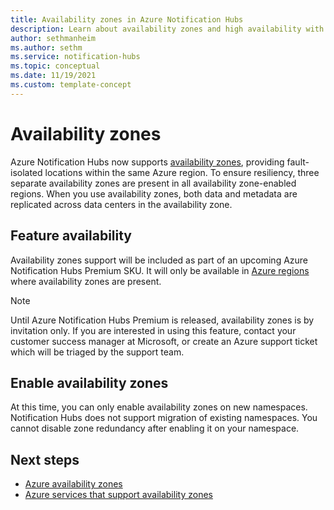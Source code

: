 ```yaml
---
title: Availability zones in Azure Notification Hubs
description: Learn about availability zones and high availability with Azure Notification Hubs. 
author: sethmanheim
ms.author: sethm
ms.service: notification-hubs
ms.topic: conceptual
ms.date: 11/19/2021
ms.custom: template-concept
---
```


# Availability zones

Azure Notification Hubs now supports [availability zones](/azure/availability-zones/az-overview), providing fault-isolated locations within the same Azure region. To ensure resiliency, three separate availability zones are present in all availability zone-enabled regions. When you use availability zones, both data and metadata are replicated across data centers in the availability zone.

## Feature availability

Availability zones support will be included as part of an upcoming Azure Notification Hubs Premium SKU. It will only be available in [Azure regions](/azure/availability-zones/az-region) where availability zones are present.

> [!NOTE]
> Until Azure Notification Hubs Premium is released, availability zones is by invitation only. If you are interested in using this feature, contact your customer success manager at Microsoft, or create an Azure support ticket which will be triaged by the support team.

## Enable availability zones

At this time, you can only enable availability zones on new namespaces. Notification Hubs does not support migration of existing namespaces. You cannot disable zone redundancy after enabling it on your namespace.

## Next steps

- [Azure availability zones](/azure/availability-zones/az-overview)
- [Azure services that support availability zones](/azure/availability-zones/az-region)

